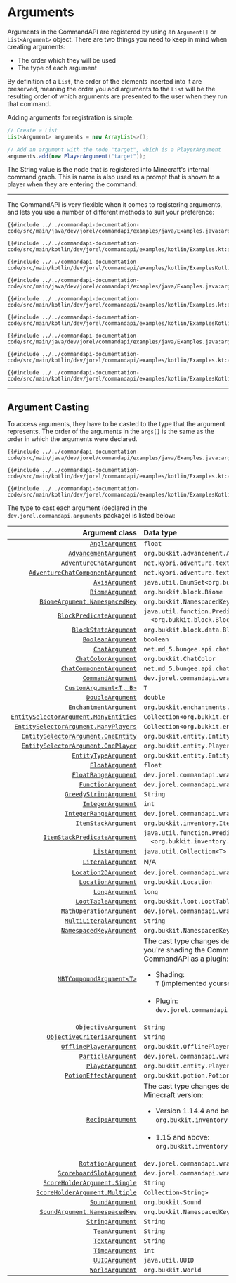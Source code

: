 # Arguments

Arguments in the CommandAPI are registered by using an `Argument[]` or `List<Argument>` object. There are two things you need to keep in mind when creating arguments:

* The order which they will be used
* The type of each argument

By definition of a `List`, the order of the elements inserted into it are preserved, meaning the order you add arguments to the `List` will be the resulting order of which arguments are presented to the user when they run that command.

Adding arguments for registration is simple:

```java
// Create a List
List<Argument> arguments = new ArrayList<>();

// Add an argument with the node "target", which is a PlayerArgument
arguments.add(new PlayerArgument("target"));
```

The String value is the node that is registered into Minecraft's internal command graph. This is name is also used as a prompt that is shown to a player when they are entering the command.

-----

The CommandAPI is very flexible when it comes to registering arguments, and lets you use a number of different methods to suit your preference:

<div class="multi-pre">

```java,Java
{{#include ../../commandapi-documentation-code/src/main/java/dev/jorel/commandapi/examples/java/Examples.java:argumentsyntax1}}
```

```kotlin,Kotlin
{{#include ../../commandapi-documentation-code/src/main/kotlin/dev/jorel/commandapi/examples/kotlin/Examples.kt:argumentsyntax1}}
```

```kotlin,Kotlin_DSL
{{#include ../../commandapi-documentation-code/src/main/kotlin/dev/jorel/commandapi/examples/kotlin/ExamplesKotlinDSL.kt:argumentsyntax1}}
```

</div>

<div class="multi-pre">

```java,Java
{{#include ../../commandapi-documentation-code/src/main/java/dev/jorel/commandapi/examples/java/Examples.java:argumentsyntax2}}
```

```kotlin,Kotlin
{{#include ../../commandapi-documentation-code/src/main/kotlin/dev/jorel/commandapi/examples/kotlin/Examples.kt:argumentsyntax2}}
```

```kotlin,Kotlin_DSL
{{#include ../../commandapi-documentation-code/src/main/kotlin/dev/jorel/commandapi/examples/kotlin/ExamplesKotlinDSL.kt:argumentsyntax2}}
```

</div>

<div class="multi-pre">

```java,Java
{{#include ../../commandapi-documentation-code/src/main/java/dev/jorel/commandapi/examples/java/Examples.java:argumentsyntax3}}
```

```kotlin,Kotlin
{{#include ../../commandapi-documentation-code/src/main/kotlin/dev/jorel/commandapi/examples/kotlin/Examples.kt:argumentsyntax3}}
```

```kotlin,Kotlin_DSL
{{#include ../../commandapi-documentation-code/src/main/kotlin/dev/jorel/commandapi/examples/kotlin/ExamplesKotlinDSL.kt:argumentsyntax3}}
```

</div>

-----

## Argument Casting

To access arguments, they have to be casted to the type that the argument represents. The order of the arguments in the `args[]` is the same as the order in which the arguments were declared.

<div class="multi-pre">

```java,Java
{{#include ../../commandapi-documentation-code/src/main/java/dev/jorel/commandapi/examples/java/Examples.java:argumentcasting}}
```

```kotlin,Kotlin
{{#include ../../commandapi-documentation-code/src/main/kotlin/dev/jorel/commandapi/examples/kotlin/Examples.kt:argumentcasting}}
```

```kotlin,Kotlin_DSL
{{#include ../../commandapi-documentation-code/src/main/kotlin/dev/jorel/commandapi/examples/kotlin/ExamplesKotlinDSL.kt:argumentcasting}}
```

</div>

The type to cast each argument (declared in the `dev.jorel.commandapi.arguments` package) is listed below:

|                                                                                    Argument class | Data type                                                                                                                                                                                                                                           |
|--------------------------------------------------------------------------------------------------:|:----------------------------------------------------------------------------------------------------------------------------------------------------------------------------------------------------------------------------------------------------|
|                                                                [`AngleArgument`](./argument_angle.md) | `float`                                                                                                                                                                                                                                             |
|                                                 [`AdvancementArgument`](./advancementargument.md) | `org.bukkit.advancement.Advancement`                                                                                                                                                                                                                |
|                    [`AdventureChatArgument`](./argument_chat_adventure.md#adventure-chat-argument) | `net.kyori.adventure.text.Component`                                                                                                                                                                                                                |
| [`AdventureChatComponentArgument`](./argument_chat_adventure.md#adventure-chat-component-argument) | `net.kyori.adventure.text.Component`                                                                                                                                                                                                                |
|                                                                    [`AxisArgument`](./argument_axis.md) | `java.util.EnumSet<org.bukkit.Axis>`                                                                                                                                                                                                                |
|                                                             [`BiomeArgument`](./argument_biome.md) | `org.bukkit.block.Biome`                                                                                                                                                                                                                            |
|                                               [`BiomeArgument.NamespacedKey`](./argument_biome.md) | `org.bukkit.NamespacedKey`                                                                                                                                                                                                                          |
|                                               [`BlockPredicateArgument`](./argument_blockpredicate.md) | `java.util.function.Predicate`<br />&emsp;`<org.bukkit.block.Block>`                                                                                                                                                                                |
|                                                  [`BlockStateArgument`](./argument_blockstate.md) | `org.bukkit.block.data.BlockData`                                                                                                                                                                                                                   |
|                                    [`BooleanArgument`](./argument_primitives.md#boolean-arguments) | `boolean`                                                                                                                                                                                                                                           |
|                                          [`ChatArgument`](./argument_chat_spigot.md#chat-argument) | `net.md_5.bungee.api.chat.BaseComponent[]`                                                                                                                                                                                                          |
|                                     [`ChatColorArgument`](./argument_chats.md#chat-color-argument) | `org.bukkit.ChatColor`                                                                                                                                                                                                                              |
|                       [`ChatComponentArgument`](./argument_chat_spigot.md#chat-component-argument) | `net.md_5.bungee.api.chat.BaseComponent[]`                                                                                                                                                                                                          |
|                                                        [`CommandArgument`](./argument_command.md) | `dev.jorel.commandapi.wrappers.CommandResult`                                                                                                                                                                                                       |
|                                                    [`CustomArgument<T, B>`](./argument_custom.md) | `T`                                                                                                                                                                                                                                                 |
|                                   [`DoubleArgument`](./argument_primitives.md#numerical-arguments) | `double`                                                                                                                                                                                                                                            |
|                                                 [`EnchantmentArgument`](./argument_enchantment.md) | `org.bukkit.enchantments.Enchantment`                                                                                                                                                                                                               |
|            [`EntitySelectorArgument.ManyEntities`](./argument_entities.md#entity-selector-argument) | `Collection<org.bukkit.entity.Entity>`                                                                                                                                                                                                              |
|             [`EntitySelectorArgument.ManyPlayers`](./argument_entities.md#entity-selector-argument) | `Collection<org.bukkit.entity.Player>`                                                                                                                                                                                                              |
|               [`EntitySelectorArgument.OneEntity`](./argument_entities.md#entity-selector-argument) | `org.bukkit.entity.Entity`                                                                                                                                                                                                                          |
|               [`EntitySelectorArgument.OnePlayer`](./argument_entities.md#entity-selector-argument) | `org.bukkit.entity.Player`                                                                                                                                                                                                                          |
|                                 [`EntityTypeArgument`](./argument_entities.md#entity-type-argument) | `org.bukkit.entity.EntityType`                                                                                                                                                                                                                      |
|                                    [`FloatArgument`](./argument_primitives.md#numerical-arguments) | `float`                                                                                                                                                                                                                                             |
|                   [`FloatRangeArgument`](./argument_range.md#the-integerrange--floatrange-class) | `dev.jorel.commandapi.wrappers.FloatRange`                                                                                                                                                                                                          |
|                                                        [`FunctionArgument`](./functionwrapper.md) | `dev.jorel.commandapi.wrappers.FunctionWrapper[]`                                                                                                                                                                                                   |
|                             [`GreedyStringArgument`](./argument_strings.md#greedy-string-argument) | `String`                                                                                                                                                                                                                                            |
|                                  [`IntegerArgument`](./argument_primitives.md#numerical-arguments) | `int`                                                                                                                                                                                                                                               |
|                 [`IntegerRangeArgument`](./argument_range.md#the-integerrange--floatrange-class) | `dev.jorel.commandapi.wrappers.IntegerRange`                                                                                                                                                                                                        |
|                                                    [`ItemStackArgument`](./argument_itemstack.md) | `org.bukkit.inventory.ItemStack`                                                                                                                                                                                                                    |
|                                       [`ItemStackPredicateArgument`](./argument_itemstackpredicate.md) | `java.util.function.Predicate`<br />&emsp;`<org.bukkit.inventory.ItemStack>`                                                                                                                                                                        |
|                                                              [`ListArgument`](./argument_list.md) | `java.util.Collection<T>`                                                                                                                                                                                                                           |
|                                                        [`LiteralArgument`](./argument_literal.md) | N/A                                                                                                                                                                                                                                                 |
|                                   [`Location2DArgument`](./argument_locations.md#location-2d-space) | `dev.jorel.commandapi.wrappers.Location2D`                                                                                                                                                                                                          |
|                                     [`LocationArgument`](./argument_locations.md#location-3d-space) | `org.bukkit.Location`                                                                                                                                                                                                                               |
|                                     [`LongArgument`](./argument_primitives.md#numerical-arguments) | `long`                                                                                                                                                                                                                                              |
|                                                     [`LootTableArgument`](./argument_loottable.md) | `org.bukkit.loot.LootTable`                                                                                                                                                                                                                         |
|                                            [`MathOperationArgument`](./argument_mathoperation.md) | `dev.jorel.commandapi.wrappers.MathOperation`                                                                                                                                                                                                       |
|                                                       [`MultiLiteralArgument`](./argument_multiliteral.md) | `String`                                                                                                                                                                                                                                            |
|                                                  [`NamespacedKeyArgument`](./argument_namespacedkey.md) | `org.bukkit.NamespacedKey`                                                                                                                                                                                                                          |
|                                                     [`NBTCompoundArgument<T>`](./argument_nbt.md) | The cast type changes depending on whether you're shading the CommandAPI or using the CommandAPI as a plugin:<br /><ul><li>Shading:<br />`T` (implemented yourself)</li><br /><li>Plugin:<br />`dev.jorel.commandapi.nbtapi.NBTContainer`</li></ul> |
|                                 [`ObjectiveArgument`](./argument_objectives.md#objective-argument) | `String`                                                                                                                                                                                                                                            |
|                [`ObjectiveCriteriaArgument`](./argument_objectives.md#objective-criteria-argument) | `String`                                                                                                                                                                                                                                            |
|                            [`OfflinePlayerArgument`](./argument_entities.md#offlineplayer-argument) | `org.bukkit.OfflinePlayer`                                                                                                                                                                                                                          |
|                                                      [`ParticleArgument`](./argument_particle.md) | `dev.jorel.commandapi.wrappers.ParticleData`                                                                                                                                                                                                        |
|                                          [`PlayerArgument`](./argument_entities.md#player-argument) | `org.bukkit.entity.Player`                                                                                                                                                                                                                          |
|                                                    [`PotionEffectArgument`](./argument_potion.md) | `org.bukkit.potion.PotionEffectType`                                                                                                                                                                                                                |
|                                                           [`RecipeArgument`](./argument_recipe.md) | The cast type changes depending on your Minecraft version:<br><ul><li>Version 1.14.4 and below:<br />`org.bukkit.inventory.Recipe`</li><br /><li>1.15 and above:<br />`org.bukkit.inventory.ComplexRecipe` </li></ul>                               |
|                                                           [`RotationArgument`](./argument_rotation.md) | `dev.jorel.commandapi.wrappers.Rotation`                                                                                                                                                                                                            |
|                     [`ScoreboardSlotArgument`](./argument_scoreboards.md#scoreboard-slot-argument) | `dev.jorel.commandapi.wrappers.ScoreboardSlot`                                                                                                                                                                                                      |
|                    [`ScoreHolderArgument.Single`](./argument_scoreboards.md#score-holder-argument) | `String`                                                                                                                                                                                                                                            |
|                  [`ScoreHolderArgument.Multiple`](./argument_scoreboards.md#score-holder-argument) | `Collection<String>`                                                                                                                                                                                                                                |
|                                                             [`SoundArgument`](./soundargument.md) | `org.bukkit.Sound`                                                                                                                                                                                                                                  |
|                                               [`SoundArgument.NamespacedKey`](./soundargument.md) | `org.bukkit.NamespacedKey`                                                                                                                                                                                                                          |
|                                          [`StringArgument`](./argument_strings.md#string-argument) | `String`                                                                                                                                                                                                                                            |
|                                                              [`TeamArgument`](./argument_team.md) | `String`                                                                                                                                                                                                                                            |
|                                              [`TextArgument`](./argument_strings.md#text-argument) | `String`                                                                                                                                                                                                                                            |
|                                                                   [`TimeArgument`](./argument_time.md) | `int`                                                                                                                                                                                                                                               |
|                                                                   [`UUIDArgument`](./argument_uuid.md) | `java.util.UUID`                                                                                                                                                                                                                                    |
|                                                            [`WorldArgument`](./argument_world.md) | `org.bukkit.World`                                                                                                                                                                                                                                  |
